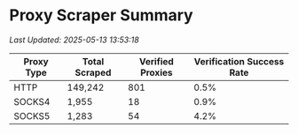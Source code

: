 # Proxy Scraper Summary

_Last Updated: 2025-05-13 13:53:18_

| Proxy Type | Total Scraped | Verified Proxies | Verification Success Rate |
|------------|--------------|------------------|--------------------------|
| HTTP | 149,242 | 801 | 0.5% |
| SOCKS4 | 1,955 | 18 | 0.9% |
| SOCKS5 | 1,283 | 54 | 4.2% |
